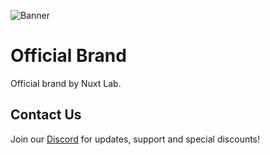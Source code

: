 ![Banner](https://nuxtlab.net/api/files/github_banner-K00eZM3AJl3ek01AFl7AyG8haViBYN.png)

# Official Brand

Official brand by Nuxt Lab.

## Contact Us

Join our [Discord](https://discord.gg/fcNrD3XNdv) for updates, support and special discounts!
